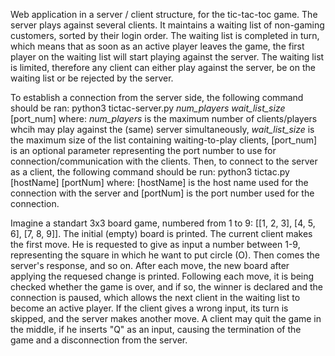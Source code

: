 Web application in a server / client structure, for the tic-tac-toc game. The server plays against several clients. It maintains a waiting list of non-gaming customers, sorted by their login order.
The waiting list is completed in turn, which means that as soon as an active player leaves the game, the first player on the waiting list will start playing against the server.
The waiting list is limited, therefore any client can either play against the server, be on the waiting list or be rejected by the server.

To establish a connection from the server side, the following command should be ran: python3 tictac-server.py _num_players_ _wait_list_size_ [port_num]
where: _num_players_ is the maximum number of clients/players whcih may play against the (same) server simultaneously, _wait_list_size_ is the maximum size of the list containing waiting-to-play
clients, [port_num] is an optional parameter representing the port number to use for connection/communication with the clients.
Then, to connect to the server as a client, the following command should be run:
python3 tictac.py [hostName] [portNum]
where: [hostName] is the host name used for the connection with the server and [portNum] is the port number used for the connection.

Imagine a standart 3x3 board game, numbered from 1 to 9: [[1, 2, 3], [4, 5, 6], [7, 8, 9]].
The initial (empty) board is printed.
The current client makes the first move. He is requested to give as input a number between 1-9, representing the square in which he want to put circle (O).
Then comes the server's response, and so on. After each move, the new board after applying the requesed change is printed.
Following each move, it is being checked whether the game is over, and if so, the winner is declared and the connection is paused, which allows the next client in the waiting list to become an active player.
If the client gives a wrong input, its turn is skipped, and the server makes another move.
A client may quit the game in the middle, if he inserts "Q" as an input, causing the termination of the game and a disconnection from the server.
